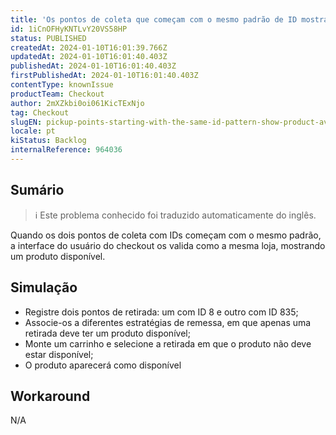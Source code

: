 ```yaml
---
title: 'Os pontos de coleta que começam com o mesmo padrão de ID mostram o produto disponível'
id: 1iCnOFHyKNTLvY20VS58HP
status: PUBLISHED
createdAt: 2024-01-10T16:01:39.766Z
updatedAt: 2024-01-10T16:01:40.403Z
publishedAt: 2024-01-10T16:01:40.403Z
firstPublishedAt: 2024-01-10T16:01:40.403Z
contentType: knownIssue
productTeam: Checkout
author: 2mXZkbi0oi061KicTExNjo
tag: Checkout
slugEN: pickup-points-starting-with-the-same-id-pattern-show-product-available
locale: pt
kiStatus: Backlog
internalReference: 964036
---
```


## Sumário

>ℹ️ Este problema conhecido foi traduzido automaticamente do inglês.


Quando os dois pontos de coleta com IDs começam com o mesmo padrão, a interface do usuário do checkout os valida como a mesma loja, mostrando um produto disponível.

## Simulação



- Registre dois pontos de retirada: um com ID 8 e outro com ID 835;
- Associe-os a diferentes estratégias de remessa, em que apenas uma retirada deve ter um produto disponível;
- Monte um carrinho e selecione a retirada em que o produto não deve estar disponível;
- O produto aparecerá como disponível

## Workaround


N/A




